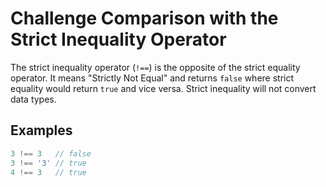 # Challenge Comparison with the Strict Inequality Operator

The strict inequality operator (`!==`) is the opposite of the strict equality operator. It means "Strictly Not Equal" and returns `false` where strict equality would return `true` and vice versa. Strict inequality will not convert data types.

## Examples

```javascript
3 !== 3   // false
3 !== '3' // true
4 !== 3   // true
```
